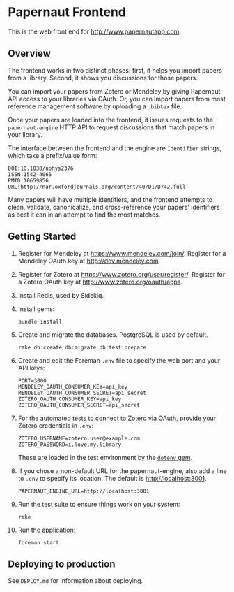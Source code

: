 Papernaut Frontend
==================

This is the web front end for <http://www.papernautapp.com>.

Overview
--------

The frontend works in two distinct phases: first, it helps you import papers
from a library.  Second, it shows you discussions for those papers.

You can import your papers from Zotero or Mendeley by giving Papernaut API
access to your libraries via OAuth.  Or, you can import papers from most
reference management software by uploading a `.bibtex` file.

Once your papers are loaded into the frontend, it issues requests to the
`papernaut-engine` HTTP API to request discussions that match papers in your
library.

The interface between the frontend and the engine are `Identifier` strings,
which take a prefix/value form:

    DOI:10.1038/nphys2376
    ISSN:1542-4065
    PMID:10659856
    URL:http://nar.oxfordjournals.org/content/40/D1/D742.full

Many papers will have multiple identifiers, and the frontend attempts to
clean, validate, canonicalize, and cross-reference your papers' identifiers as
best it can in an attempt to find the most matches.

Getting Started
---------------

1.  Register for Mendeley at <https://www.mendeley.com/join/>.  Register for a
    Mendeley OAuth key at <http://dev.mendeley.com>.

2.  Register for Zotero at <https://www.zotero.org/user/register/>.  Register
    for a Zotero OAuth key at <http://www.zotero.org/oauth/apps>.

3.  Install Redis, used by Sidekiq.

4.  Install gems:

        bundle install

5.  Create and migrate the databases.  PostgreSQL is used by default.

        rake db:create db:migrate db:test:prepare

6.  Create and edit the Foreman `.env` file to specify the web port and your API keys:

        PORT=3000
        MENDELEY_OAUTH_CONSUMER_KEY=api_key
        MENDELEY_OAUTH_CONSUMER_SECRET=api_secret
        ZOTERO_OAUTH_CONSUMER_KEY=api_key
        ZOTERO_OAUTH_CONSUMER_SECRET=api_secret

7.  For the automated tests to connect to Zotero via OAuth, provide your Zotero
    credentials in `.env`:

        ZOTERO_USERNAME=zotero.user@example.com
        ZOTERO_PASSWORD=i.love.my.library

    These are loaded in the test environment by the [`dotenv` gem](https://rubygems.org/gems/dotenv).

8.  If you chose a non-default URL for the papernaut-engine, also add a line to `.env`
    to specify its location.  The default is <http://localhost:3001>.

        PAPERNAUT_ENGINE_URL=http://localhost:3001

9.  Run the test suite to ensure things work on your system:

        rake

10. Run the application:

        foreman start

Deploying to production
-----------------------

See `DEPLOY.md` for information about deploying.

